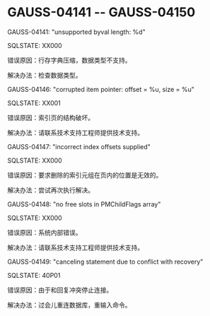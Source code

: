 # GAUSS-04141 -- GAUSS-04150

GAUSS-04141: "unsupported byval length: %d"

SQLSTATE: XX000

错误原因：行存字典压缩，数据类型不支持。

解决办法：检查数据类型。

GAUSS-04146: "corrupted item pointer: offset = %u, size = %u"

SQLSTATE: XX001

错误原因：索引页的结构破坏。

解决办法：请联系技术支持工程师提供技术支持。

GAUSS-04147: "incorrect index offsets supplied"

SQLSTATE: XX000

错误原因：要求删除的索引元组在页内的位置是无效的。

解决办法：尝试再次执行解决。

GAUSS-04148: "no free slots in PMChildFlags array"

SQLSTATE: XX000

错误原因：系统内部错误。

解决办法：请联系技术支持工程师提供技术支持。

GAUSS-04149: "canceling statement due to conflict with recovery"

SQLSTATE: 40P01

错误原因：由于和回复冲突停止连接。

解决办法：过会儿重连数据库，重输入命令。

